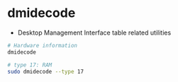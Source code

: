 # dmidecode

- Desktop Management Interface table related utilities

```bash
# Hardware information
dmidecode

# type 17: RAM
sudo dmidecode --type 17
```
